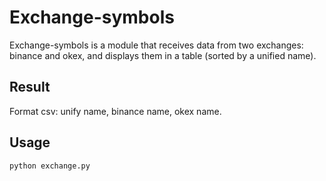 # Exchange-symbols
Exchange-symbols is a module that receives data from two exchanges: binance and okex, and displays them in a table (sorted by a unified name).
## Result
Format csv: unify name, binance name, okex name.
## Usage
```python
python exchange.py
```
